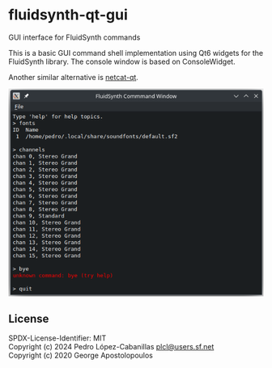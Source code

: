 # fluidsynth-qt-gui
GUI interface for FluidSynth commands

This is a basic GUI command shell implementation using Qt6 widgets for the FluidSynth library. The console window is based on ConsoleWidget.

Another similar alternative is [netcat-qt](https://github.com/pedrolcl/netcat-qt).

![screenshot](screenshot.png)

## License
SPDX-License-Identifier: MIT  
Copyright (c) 2024 Pedro López-Cabanillas <plcl@users.sf.net>  
Copyright (c) 2020 George Apostolopoulos  


